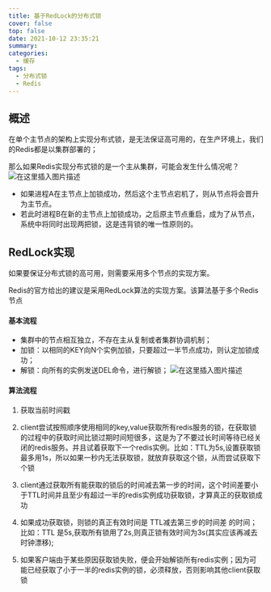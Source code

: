 ```yaml
---
title: 基于RedLock的分布式锁
cover: false
top: false
date: 2021-10-12 23:35:21
summary:
categories:
  - 缓存
tags:
  - 分布式锁
  - Redis
---
```



## 概述
在单个主节点的架构上实现分布式锁，是无法保证高可用的，在生产环境上，我们的Redis都是以集群部署的；

那么如果Redis实现分布式锁的是一个主从集群，可能会发生什么情况呢？
![在这里插入图片描述](https://img-blog.csdnimg.cn/df7cdf3ffafb4a0aab070ad0ab176867.png?x-oss-process=image/watermark,type_ZHJvaWRzYW5zZmFsbGJhY2s,shadow_50,text_Q1NETiBA5LiA5rGf5rqq5rC0,size_20,color_FFFFFF,t_70,g_se,x_16)
- 如果进程A在主节点上加锁成功，然后这个主节点宕机了，则从节点将会晋升为主节点。
- 若此时进程B在新的主节点上加锁成功，之后原主节点重启，成为了从节点，系统中将同时出现两把锁，这是违背锁的唯一性原则的。

## RedLock实现
如果要保证分布式锁的高可用，则需要采用多个节点的实现方案。

Redis的官方给出的建议是采用RedLock算法的实现方案。该算法基于多个Redis节点
#### 基本流程
- 集群中的节点相互独立，不存在主从复制或者集群协调机制；
- 加锁：以相同的KEY向N个实例加锁，只要超过一半节点成功，则认定加锁成功；
- 解锁：向所有的实例发送DEL命令，进行解锁；
![在这里插入图片描述](https://img-blog.csdnimg.cn/6f1b548a5a5549dd8bc90cfff64a715b.png?x-oss-process=image/watermark,type_ZHJvaWRzYW5zZmFsbGJhY2s,shadow_50,text_Q1NETiBA5LiA5rGf5rqq5rC0,size_16,color_FFFFFF,t_70,g_se,x_16)
#### 算法流程
1. 获取当前时间戳

2. client尝试按照顺序使用相同的key,value获取所有redis服务的锁，在获取锁的过程中的获取时间比锁过期时间短很多，这是为了不要过长时间等待已经关闭的redis服务。并且试着获取下一个redis实例。比如：TTL为5s,设置获取锁最多用1s，所以如果一秒内无法获取锁，就放弃获取这个锁，从而尝试获取下个锁

3. client通过获取所有能获取的锁后的时间减去第一步的时间，这个时间差要小于TTL时间并且至少有超过一半的redis实例成功获取锁，才算真正的获取锁成功

4. 如果成功获取锁，则锁的真正有效时间是 TTL减去第三步的时间差 的时间；比如：TTL 是5s,获取所有锁用了2s,则真正锁有效时间为3s(其实应该再减去时钟漂移);

6. 如果客户端由于某些原因获取锁失败，便会开始解锁所有redis实例；因为可能已经获取了小于一半的redis实例的锁，必须释放，否则影响其他client获取锁
